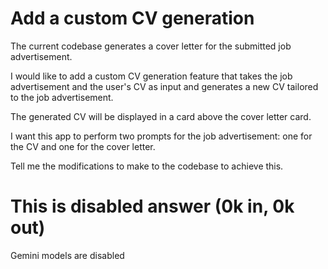 # Add a custom CV generation

The current codebase generates a cover letter for the submitted job advertisement.

I would like to add a custom CV generation feature that takes the job advertisement and the user's CV as input and generates a new CV tailored to the job advertisement.

The generated CV will be displayed in a card above the cover letter card.

I want this app to perform two prompts for the job advertisement: one for the CV and one for the cover letter.

Tell me the modifications to make to the codebase to achieve this.





# This is disabled answer (0k in, 0k out)

Gemini models are disabled
